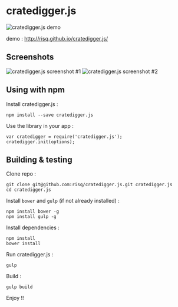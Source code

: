 cratedigger.js
===========

![cratedigger.js demo](http://risq.github.io/cratedigger.js/img/demo.gif)

demo : http://risq.github.io/cratedigger.js/


Screenshots
-----------

![cratedigger.js screenshot #1](http://risq.github.io/cratedigger.js/img/screenshot1.png)
![cratedigger.js screenshot #2](http://risq.github.io/cratedigger.js/img/screenshot2.png)


Using with npm
-----------

Install cratedigger.js :

    npm install --save cratedigger.js

Use the library in your app :

    var cratedigger = require('cratedigger.js');
    cratedigger.init(options);


Building & testing
-----------

Clone repo :

    git clone git@github.com:risq/cratedigger.js.git cratedigger.js
    cd cratedigger.js

Install `bower` and `gulp` (if not already installed) :
    
    npm install bower -g
    npm install gulp -g

Install dependencies :
    
    npm install
    bower install
    
Run cratedigger.js :
    
    gulp
    
Build  :

    gulp build
    
Enjoy !!
